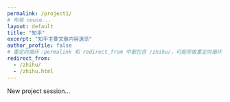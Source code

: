 ```yaml
---
permalink: /project1/
# 布局 nouse... 
layout: default
title: "知乎"
excerpt: "知乎主要文章内容速览"
author_profile: false
# 重定向循环：permalink 和 redirect_from 中都包含 /zhihu/，可能导致重定向循环
redirect_from: 
  - /zhihu/
  - /zhihu.html
---
```


<!-- <span class='anchor' id='zhihu-me'></span> -->

New project session... 

